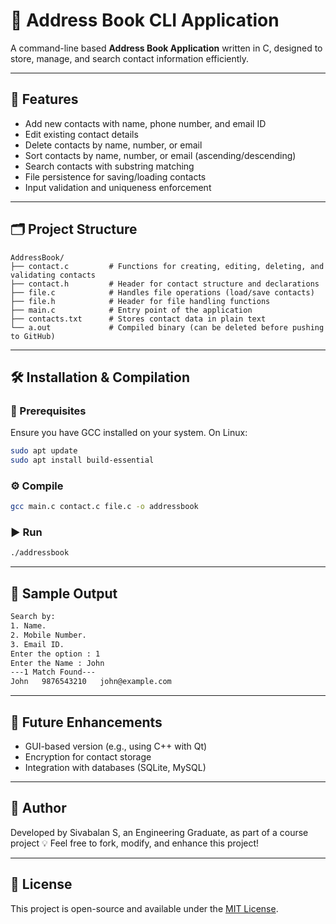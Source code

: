 # 📒 Address Book CLI Application

A command-line based **Address Book Application** written in C, designed to store, manage, and search contact information efficiently.

---

## 📌 Features

- Add new contacts with name, phone number, and email ID
- Edit existing contact details
- Delete contacts by name, number, or email
- Sort contacts by name, number, or email (ascending/descending)
- Search contacts with substring matching
- File persistence for saving/loading contacts
- Input validation and uniqueness enforcement

---

## 🗂️ Project Structure

```
AddressBook/
├── contact.c         # Functions for creating, editing, deleting, and validating contacts
├── contact.h         # Header for contact structure and declarations
├── file.c            # Handles file operations (load/save contacts)
├── file.h            # Header for file handling functions
├── main.c            # Entry point of the application
├── contacts.txt      # Stores contact data in plain text
└── a.out             # Compiled binary (can be deleted before pushing to GitHub)
```

---

## 🛠️ Installation & Compilation

### 🔧 Prerequisites
Ensure you have GCC installed on your system. On Linux:

```bash
sudo apt update
sudo apt install build-essential
```

### ⚙️ Compile

```bash
gcc main.c contact.c file.c -o addressbook
```

### ▶️ Run

```bash
./addressbook
```

---

## 🧪 Sample Output

```txt
Search by:
1. Name.
2. Mobile Number.
3. Email ID.
Enter the option : 1
Enter the Name : John
---1 Match Found---
John   9876543210   john@example.com
```

---

## 🚀 Future Enhancements

- GUI-based version (e.g., using C++ with Qt)
- Encryption for contact storage
- Integration with databases (SQLite, MySQL)

---

## 👤 Author

Developed by Sivabalan S, an Engineering Graduate, as part of a course project 💡
Feel free to fork, modify, and enhance this project!

---

## 📄 License

This project is open-source and available under the [MIT License](LICENSE).
